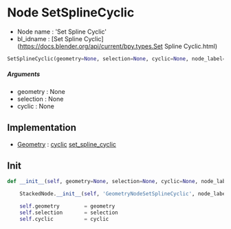 # Node SetSplineCyclic

- Node name : 'Set Spline Cyclic'
- bl_idname : [Set Spline Cyclic](https://docs.blender.org/api/current/bpy.types.Set Spline Cyclic.html)


``` python
SetSplineCyclic(geometry=None, selection=None, cyclic=None, node_label=None, node_color=None)
```
##### Arguments

- geometry : None
- selection : None
- cyclic : None

## Implementation

- [Geometry](/docs/GeoNodes/Geometry.md) : [cyclic](/docs/GeoNodes/Geometry.md#cyclic) [set_spline_cyclic](/docs/GeoNodes/Geometry.md#set_spline_cyclic)

## Init

``` python
def __init__(self, geometry=None, selection=None, cyclic=None, node_label=None, node_color=None):

    StackedNode.__init__(self, 'GeometryNodeSetSplineCyclic', node_label=node_label, node_color=node_color)

    self.geometry        = geometry
    self.selection       = selection
    self.cyclic          = cyclic
```
